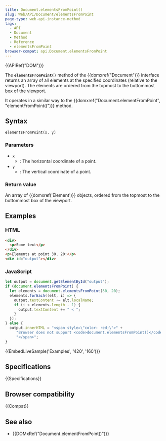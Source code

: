```yaml
---
title: Document.elementsFromPoint()
slug: Web/API/Document/elementsFromPoint
page-type: web-api-instance-method
tags:
  - API
  - Document
  - Method
  - Reference
  - elementsFromPoint
browser-compat: api.Document.elementsFromPoint
---
```


{{APIRef("DOM")}}

The **`elementsFromPoint()`** method
of the {{domxref("Document")}} interface returns an array of all elements
at the specified coordinates (relative to the viewport).
The elements are ordered from the topmost to the bottommost box of the viewport.

It operates in a similar way to the {{domxref("Document.elementFromPoint",
  "elementFromPoint()")}} method.

## Syntax

```js-nolint
elementsFromPoint(x, y)
```

### Parameters

- `x`
  - : The horizontal coordinate of a point.
- `y`
  - : The vertical coordinate of a point.

### Return value

An array of {{domxref('Element')}} objects, ordered from the topmost to the bottommost box of the viewport.

## Examples

### HTML

```html
<div>
  <p>Some text</p>
</div>
<p>Elements at point 30, 20:</p>
<div id="output"></div>
```

### JavaScript

```js
let output = document.getElementById("output");
if (document.elementsFromPoint) {
  let elements = document.elementsFromPoint(30, 20);
  elements.forEach((elt, i) => {
    output.textContent += elt.localName;
    if (i < elements.length - 1) {
      output.textContent += " < ";
    }
  });
} else {
  output.innerHTML = "<span style=\"color: red;\">" +
     "Browser does not support <code>document.elementsFromPoint()</code>" +
     "</span>";
}
```

{{EmbedLiveSample('Examples', '420', '160')}}

## Specifications

{{Specifications}}

## Browser compatibility

{{Compat}}

## See also

- {{DOMxRef("Document.elementFromPoint()")}}
